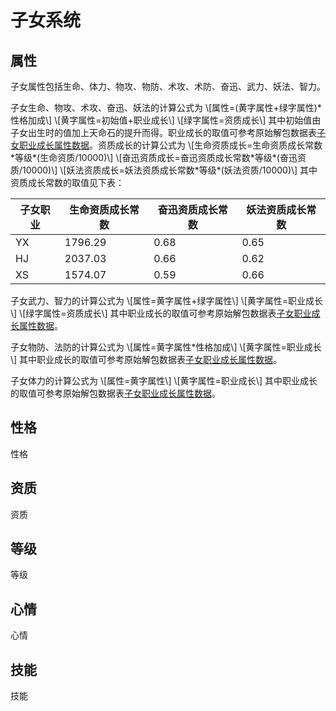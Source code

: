 # 子女系统

## 属性

子女属性包括生命、体力、物攻、物防、术攻、术防、奋迅、武力、妖法、智力。

子女生命、物攻、术攻、奋迅、妖法的计算公式为
\\[属性=(黄字属性+绿字属性)\*性格加成\\]
\\[黄字属性=初始值+职业成长\\]
\\[绿字属性=资质成长\\]
其中初始值由子女出生时的值加上天命石的提升而得。职业成长的取值可参考原始解包数据表[子女职业成长属性数据][子女职业成长属性数据]。资质成长的计算公式为
\\[生命资质成长=生命资质成长常数\*等级\*(生命资质/10000)\\]
\\[奋迅资质成长=奋迅资质成长常数\*等级\*(奋迅资质/10000)\\]
\\[妖法资质成长=妖法资质成长常数\*等级\*(妖法资质/10000)\\]
其中资质成长常数的取值见下表：

| 子女职业 | 生命资质成长常数 | 奋迅资质成长常数 | 妖法资质成长常数 |
| ---- | ---- | ---- | ---- |
| YX | 1796.29 | 0.68 | 0.65 |
| HJ | 2037.03 | 0.66 | 0.62 |
| XS | 1574.07 | 0.59 | 0.66 |

子女武力、智力的计算公式为
\\[属性=黄字属性+绿字属性\\]
\\[黄字属性=职业成长\\]
\\[绿字属性=资质成长\\]
其中职业成长的取值可参考原始解包数据表[子女职业成长属性数据][子女职业成长属性数据]。

子女物防、法防的计算公式为
\\[属性=黄字属性\*性格加成\\]
\\[黄字属性=职业成长\\]
其中职业成长的取值可参考原始解包数据表[子女职业成长属性数据][子女职业成长属性数据]。

子女体力的计算公式为
\\[属性=黄字属性\\]
\\[黄字属性=职业成长\\]
其中职业成长的取值可参考原始解包数据表[子女职业成长属性数据][子女职业成长属性数据]。

## 性格

性格

## 资质

资质

## 等级

等级

## 心情

心情

## 技能

技能

[子女职业成长属性数据]: https://view.officeapps.live.com/op/view.aspx?src=https://cloud.tsinghua.edu.cn/f/26d0caba630e4faf818d/?dl=1
